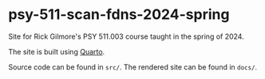 # psy-511-scan-fdns-2024-spring

Site for Rick Gilmore's PSY 511.003 course taught in the spring of 2024.

The site is built using [Quarto](https://quarto.org).

Source code can be found in `src/`.
The rendered site can be found in `docs/`.


